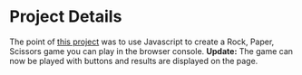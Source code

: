 # Project Details
The point of [this project](https://www.theodinproject.com/lessons/foundations-rock-paper-scissors) was to use Javascript to create a Rock, Paper, Scissors game you can play in the browser console.
**Update:**
The game can now be played with buttons and results are displayed on the page.
